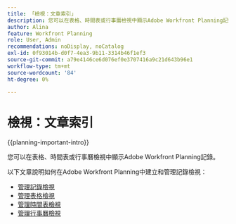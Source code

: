 ```yaml
---
title: 「檢視：文章索引」
description: 您可以在表格、時間表或行事曆檢視中顯示Adobe Workfront Planning記錄。 本文包含文章連結，說明如何建立檢視以及編輯或刪除現有檢視。
author: Alina
feature: Workfront Planning
role: User, Admin
recommendations: noDisplay, noCatalog
exl-id: 0f93014b-d0f7-4ea3-9b11-3314b46f1ef3
source-git-commit: a79e4146ce6d076ef0e3707416a9c21d643b96e1
workflow-type: tm+mt
source-wordcount: '84'
ht-degree: 0%

---
```



# 檢視：文章索引

{{planning-important-intro}}

您可以在表格、時間表或行事曆檢視中顯示Adobe Workfront Planning記錄。

以下文章說明如何在Adobe Workfront Planning中建立和管理記錄檢視：

* [管理記錄檢視](/help/quicksilver/planning/views/manage-record-views.md)
* [管理表格檢視](/help/quicksilver/planning/views/manage-the-table-view.md)
* [管理時間表檢視](/help/quicksilver/planning/views/manage-the-timeline-view.md)
* [管理行事曆檢視](/help/quicksilver/planning/views/manage-the-calendar-view.md)
